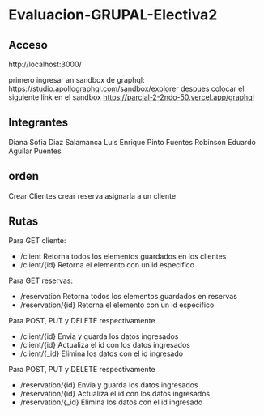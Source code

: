 # Evaluacion-GRUPAL-Electiva2
## Acceso

http://localhost:3000/

primero ingresar an sandbox de graphql:
https://studio.apollographql.com/sandbox/explorer
despues colocar el siguiente link en el sandbox
https://parcial-2-2ndo-50.vercel.app/graphql


## Integrantes
Diana Sofia Diaz Salamanca
Luis Enrique Pinto Fuentes
Robinson Eduardo Aguilar Puentes 


## orden
Crear Clientes
crear reserva asignarla a un cliente


## Rutas
Para GET cliente:
- /client Retorna todos los elementos guardados en los clientes
- /client/{id} Retorna el elemento con un id especifico

Para GET reservas:
- /reservation Retorna todos los elementos guardados en reservas
- /reservation/{id} Retorna el elemento con un id especifico


Para POST, PUT y DELETE respectivamente
- /client/{id} Envia y guarda los datos ingresados
- /client/{id} Actualiza el id con los datos ingresados
- /client/{_id} Elimina los datos con el id ingresado


Para POST, PUT y DELETE respectivamente
- /reservation/{id} Envia y guarda los datos ingresados
- /reservation/{id} Actualiza el id con los datos ingresados
- /reservation/{_id} Elimina los datos con el id ingresado
